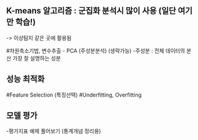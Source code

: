 ## K-means 알고리즘 : 군집화 분석시 많이 사용     (일단 여기만 학습!)   
  -> 이상탐지 같은 곳에 활용됨 

#차원축소기법, 변수추출 - PCA (주성분분석)           (생략가능)
 -주성분 : 전체 데이터의 분산 가장 잘 설명하는 성분 


## 성능 최적화 
#Feature Selection (특징선택) 
#Underfitting, Overfitting


## 모델 평가 
 -평가지표 예제 풀어보기 (통계개념 정리용)
